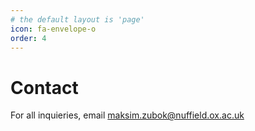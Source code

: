 ```yaml
---
# the default layout is 'page'
icon: fa-envelope-o
order: 4
---
```



# Contact 

For all inquieries, email [maksim.zubok@nuffield.ox.ac.uk](mailto:maksim.zubok@nuffield.ox.ac.uk)
